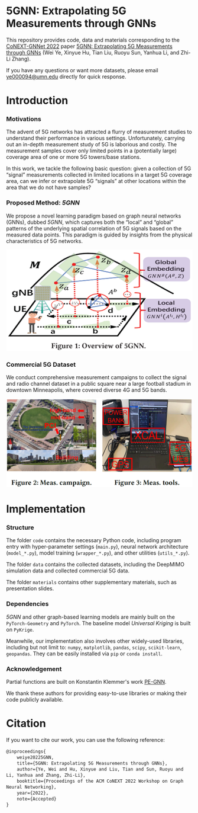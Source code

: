 # 5GNN: Extrapolating 5G Measurements through GNNs

This repository provides code, data and materials corresponding to the [CoNEXT-GNNet 2022](https://bnn.upc.edu/workshops/gnnet2022/) paper [5GNN: Extrapolating 5G Measurements through GNNs](materials/CoNexT_Worskhop_5GNN_paper.pdf) (Wei Ye, Xinyue Hu, Tian Liu, Ruoyu Sun, Yanhua Li, and Zhi-Li Zhang).

If you have any questions or want more datasets, please email [ye000094@umn.edu](mailto:ye000094@umn.edu) directly for quick response. 


# Introduction 

### Motivations 
The advent of 5G networks has attracted a flurry of measurement studies to understand their performance in various settings. 
Unfortunately, carrying out an in-depth measurement study of 5G is laborious and costly. 
The measurement samples cover only limited points in a (potentially large) coverage area of one or more 5G towers/base stations. 

In this work, we tackle the following basic question: given a collection of 5G “signal” measurements collected in limited locations in a target 5G coverage area, can we infer or extrapolate 5G “signals” at other locations within the area that we do not have samples?


### Proposed Method: *5GNN* 
We propose a novel learning paradigm based on graph neural networks (GNNs), dubbed *5GNN*, which captures both the “local” and “global” patterns of the underlying spatial correlation of 5G signals based on the measured data points. This paradigm is guided by insights from the physical characteristics of 5G networks.

![5GNN](materials/figs/5GNN.png)



### Commercial 5G Dataset
We conduct comprehensive measurement campaigns to collect the signal and radio channel dataset in a public square near a large football stadium in downtown Minneapolis, where covered diverse 4G and 5G bands. 

![Overview of *5GNN*](materials/figs/measurement.png)




# Implementation

### Structure
The folder ```code``` contains the necessary Python code, including program entry with hyper-parameter settings (```main.py```), neural network architecture (```model_*.py```), model training (```wrapper_*.py```), and other utilities (```utils_*.py```).  

The folder ```data``` contains the collected datasets, including the DeepMIMO simulation data and collected commercial 5G data.

The folder ```materials``` contains other supplementary materials, such as presentation slides. 




### Dependencies
*5GNN* and other graph-based learning models are mainly built on the ```PyTorch-Geometry``` and ```PyTorch```. The baseline model *Universal Kriging* is built on ```PyKrige```.

Meanwhile, our implementation also involves other widely-used libraries, including but not limit to: ```numpy```, ```matplotlib```, ```pandas```, ```scipy```, ```scikit-learn```, ```geopandas```. They can be easily installed via ```pip``` or ```conda install```.


### Acknowledgement 
Partial functions are built on Konstantin Klemmer's work 
[PE-GNN](https://github.com/konstantinklemmer/pe-gnn).

We thank these authors for providing easy-to-use libraries or making their code publicly available. 
 


# Citation 
If you want to cite our work, you can use the following reference:
```
@inproceedings{
    weiye20225GNN,
    title={5GNN: Extrapolating 5G Measurements through GNNs},
    author={Ye, Wei and Hu, Xinyue and Liu, Tian and Sun, Ruoyu and Li, Yanhua and Zhang, Zhi-Li},
    booktitle={Proceedings of the ACM CoNEXT 2022 Workshop on Graph Neural Networking},
    year={2022},
    note={Accepted}
}
```

